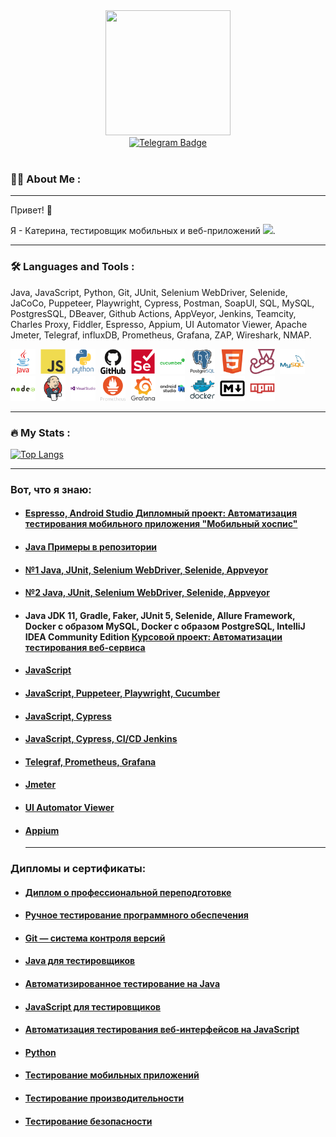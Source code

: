 <div id="header" align="center">
  <img src="https://media.giphy.com/media/NgurY1o4z080Jfoyzw/giphy.gif" width="200" height="200"/>
</div>
 <div id="badges" align="center">
  <a href="https://t.me/KaterinaTester">
    <img src="https://img.shields.io/badge/Telegram-blue?style=for-the-badge&logo=Telegram&logoColor=white" alt="Telegram Badge"/>
  </a>
</div>
 <img src="https://komarev.com/ghpvc/?username=Ekaterina5885&style=flat-square&color=blue" alt=""/>

 ### :woman_technologist: About Me :

  ---
  
Привет! :wave:

Я - Катерина, тестировщик мобильных и веб-приложений <img src="https://media.giphy.com/media/WUlplcMpOCEmTGBtBW/giphy.gif" width="30">.
 
  ---

### :hammer_and_wrench: Languages and Tools :
  Java,  JavaScript,  Python, Git, JUnit, Selenium WebDriver, Selenide, JaCoCo, Puppeteer, Playwright, Cypress, Postman, SoapUI, SQL, MySQL, PostgresSQL, DBeaver, Github Actions, AppVeyor, Jenkins, Teamcity, Charles Proxy, Fiddler, Espresso, Appium, UI Automator Viewer, Apache Jmeter, Telegraf, influxDB, Prometheus, Grafana, ZAP, Wireshark, NMAP. 

<div>
  <img src="https://github.com/devicons/devicon/blob/master/icons/java/java-original-wordmark.svg" title="Java" alt="Java" width="40" height="40"/>&nbsp;
  <img src="https://github.com/devicons/devicon/blob/master/icons/javascript/javascript-original.svg" width="40" height="40"/>&nbsp;
  <img src="https://github.com/devicons/devicon/blob/master/icons/python/python-original-wordmark.svg" width="40" height="40"/>&nbsp;
  <img src="https://github.com/devicons/devicon/blob/master/icons/github/github-original-wordmark.svg" width="40" height="40"/>&nbsp;
  <img src="https://github.com/devicons/devicon/blob/master/icons/selenium/selenium-original.svg" width="40" height="40"/>&nbsp;
  <img src="https://github.com/devicons/devicon/blob/master/icons/cucumber/cucumber-plain-wordmark.svg" width="40" height="40"/>&nbsp;
  <img src="https://github.com/devicons/devicon/blob/master/icons/postgresql/postgresql-original-wordmark.svg" width="40" height="40"/>&nbsp;
  <img src="https://github.com/devicons/devicon/blob/master/icons/html5/html5-original.svg" title="HTML5" alt="HTML" width="40" height="40"/>&nbsp;
  <img src="https://github.com/devicons/devicon/blob/master/icons/jest/jest-plain.svg" width="40" height="40"/>&nbsp;
  <img src="https://github.com/devicons/devicon/blob/master/icons/mysql/mysql-original-wordmark.svg" title="MySQL"  alt="MySQL" width="40" height="40"/>&nbsp;
  <img src="https://github.com/devicons/devicon/blob/master/icons/nodejs/nodejs-original-wordmark.svg" title="NodeJS" alt="NodeJS" width="40" height="40"/>&nbsp;
  <img src="https://github.com/devicons/devicon/blob/master/icons/jenkins/jenkins-original.svg" width="40" height="40"/>&nbsp;
  <img src="https://github.com/devicons/devicon/blob/master/icons/visualstudio/visualstudio-plain-wordmark.svg" width="40" height="40"/>&nbsp;
  <img src="https://github.com/devicons/devicon/blob/master/icons/prometheus/prometheus-original-wordmark.svg" width="40" height="40"/>&nbsp;
  <img src="https://github.com/devicons/devicon/blob/master/icons/grafana/grafana-original-wordmark.svg" width="40" height="40"/>&nbsp;
  <img src="https://github.com/devicons/devicon/blob/master/icons/androidstudio/androidstudio-original-wordmark.svg" width="40" height="40"/>&nbsp;
  <img src="https://github.com/devicons/devicon/blob/master/icons/docker/docker-original-wordmark.svg" width="40" height="40"/>&nbsp;
  <img src="https://github.com/devicons/devicon/blob/master/icons/markdown/markdown-original.svg" width="40" height="40"/>&nbsp;
  <img src="https://github.com/devicons/devicon/blob/master/icons/npm/npm-original-wordmark.svg" width="40" height="40"/>&nbsp;
 
  ---

### :fire: My Stats :
   
 [![Top Langs](https://github-readme-stats.vercel.app/api/top-langs/?username=Ekaterina5885&layout=compact&theme=vision-friendly-dark)](https://github.com/anuraghazra/github-readme-stats)
  
  ---
  
### Вот, что я знаю:

+ #### [Espresso, Android Studio Дипломный проект: Автоматизация тестирования мобильного приложения  "Мобильный хоспис"](https://github.com/Ekaterina5885/Diploma_Project)

+ #### [Java Примеры в репозитории](https://github.com/Ekaterina5885?page=2&tab=repositories)

+ #### [№1 Java, JUnit, Selenium WebDriver, Selenide, Appveyor](https://github.com/Ekaterina5885/DZ-2.1.-Selenide) 
  
+ #### [№2 Java, JUnit, Selenium WebDriver, Selenide, Appveyor](https://github.com/Ekaterina5885/DZ-2.2.-Selenide)

+ #### Java JDK 11, Gradle, Faker, JUnit 5, Selenide, Allure Framework,  Docker с образом MySQL, Docker с образом PostgreSQL, IntelliJ IDEA Community Edition [Курсовой проект: Автоматизации тестирования веб-сервиса](https://github.com/Ekaterina5885/Course_Work)

+ #### [JavaScript](https://github.com/Ekaterina5885/bjs-2-homeworks)

+ #### [JavaScript, Puppeteer, Playwright, Cucumber](https://github.com/Ekaterina5885/JavaScript-DZ-Puppeteer-Cucumber)

+ #### [JavaScript, Cypress](https://github.com/Ekaterina5885/Cypress-2.1)

+ #### [JavaScript, Cypress, CI/CD Jenkins](https://github.com/Ekaterina5885/Jenkins)

+ #### [Telegraf, Prometheus, Grafana](https://github.com/Ekaterina5885/Load-DZ-2)

+ #### [Jmeter](https://github.com/Ekaterina5885/Load-DZ-3)

+ #### [UI Automator Viewer](https://github.com/Ekaterina5885/DZ-UIAutomator)

+ #### [Appium](https://github.com/Ekaterina5885/DZ-Appium)

  ---
  
### Дипломы и сертификаты:

+ #### [Диплом о профессиональной переподготовке](https://github.com/Ekaterina5885/Certificates/blob/master/Diploma.pdf)

+ #### [Ручное тестирование программного обеспечения](https://github.com/Ekaterina5885/Certificates/blob/master/Ручное%20тестирование%20программного%20обеспечения.pdf)

+ #### [Git — система контроля версий](https://github.com/Ekaterina5885/Certificates/blob/master/Git%20—%20система%20контроля%20версий.pdf)

+ #### [Java для тестировщиков](https://github.com/Ekaterina5885/Certificates/blob/master/Java%20для%20тестировщиков.pdf)

+ #### [Автоматизированное тестирование на Java](https://github.com/Ekaterina5885/Certificates/blob/master/Автоматизация%20тестирования%20на%20Java.pdf)

+ #### [JavaScript для тестировщиков](https://github.com/Ekaterina5885/Certificates/blob/master/JavaScript%20для%20тестировщиков.pdf)

+ #### [Автоматизация тестирования веб-интерфейсов на JavaScript](https://github.com/Ekaterina5885/Certificates/blob/master/Автоматизация%20тестирования%20на%20JavaScript.pdf)

+ #### [Python](https://github.com/Ekaterina5885/Certificates/blob/master/Python.pdf)

+ #### [Тестирование мобильных приложений](https://github.com/Ekaterina5885/Certificates/blob/master/Тестирование%20мобильных%20приложений.pdf)

+ #### [Тестирование производительности](https://github.com/Ekaterina5885/Certificates/blob/master/Тестирование%20производительности.pdf)

+ #### [Тестирование безопасности](https://github.com/Ekaterina5885/Certificates/blob/master/Тестирование%20безопасности.pdf)


